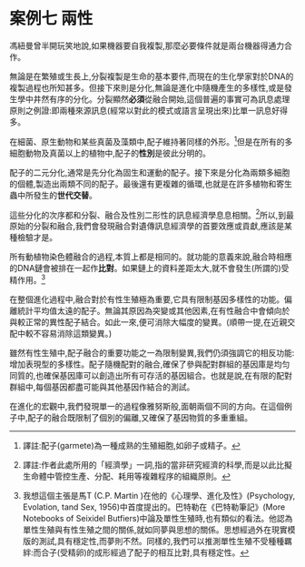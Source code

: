 # 案例七 兩性

馮紐曼曾半開玩笑地說,如果機器要自我複製,那麼必要條件就是兩台機器得通力合作。

無論是在繁殖或生長上,分裂複製是生命的基本要件,而現在的生化學家對於DNA的複製過程也所知甚多。但接下來則是分化,無論是進化中隨機產生的多樣性,或是發生學中井然有序的分化。分裂顯然**必須**從融合開始,這個普遍的事實可為訊息處理原則之例證:即兩種來源訊息(經常以對此的模式或語言呈現出來)比單一訊息好得多。

在細菌、原生動物和某些真菌及藻類中,配子維持著同樣的外形。[^4]但是在所有的多細胞動物及真菌以上的植物中,配子的**性別**是彼此分明的。

配子的二元分化,通常是先分化為固生和運動的配子。接下來是分化為兩類多細胞的個體,製造出兩類不同的配子。最後還有更複雜的循環,也就是在許多植物和寄生蟲中所發生的**世代交替**。

這些分化的次序都和分裂、融合及性別二形性的訊息經濟學息息相關。[^5]所以,到最原始的分裂和融合,我們會發現融合對遺傳訊息經濟學的首要效應或貢獻,應該是某種檢驗才是。 

所有動植物染色體融合的過程,本質上都是相同的。就功能的意義來說,融合時相應的DNA鏈會被排在一起作**比對**。如果鏈上的資料差距太大,就不會發生(所謂的)受精作用。[^6]

在整個進化過程中,融合對於有性生殖極為重要,它具有限制基因多樣性的功能。偏離統計平均值太遠的配子。無論其原因為突變或其他因素,在有性融合中會傾向於與較正常的異性配子結合。如此一來,便可消除大幅度的變異。(順帶一提,在近親交配中較不容易消除這類變異。)

雖然有性生殖中,配子融合的重要功能之一為限制變異,我們仍須強調它的相反功能:增加表現型的多樣性。配子隨機配對的融合,確保了參與配對群組的基因庫是均匀同質的,也確保基因庫可以創造出所有可存活的基因組合。也就是說,在有限的配對群組中,每個基因都盡可能與其他基因作結合的測試。

在進化的宏觀中,我們發現單一的過程像雅努斯般,面朝兩個不同的方向。在這個例子中,配子的融合既限制了個別的偏離,又確保了基因物質的多重重組。



[^4]: 譯註:配子(garmete)為一種成熟的生殖細胞,如卵子或精子。
[^5]: 譯註:作者此處所用的「經濟學」一詞,指的當非研究經濟的科學,而是以此比擬生命體中管控生產、分配、耗用等複雜程序的組織原則。
[^6]: 我想這個主張是馬T (C.P. Martin )在他的《心理學、進化及性》(Psychology, Evolation, tand Sex, 1956)中首度提出的。巴特勒在《巴特勒筆記》(More Notebooks of Seixidel Butfiers)中論及單性生殖時,也有類似的看法。他認為單性生殖與有性生殖之間的關係,就如同夢與思想的關係。思想經過外在現實模版的測試,具有穩定性,而夢則不然。同樣的,我們可以推測單性生殖不受種種羈絆:而合子(受精卵)的成形經過了配子的相互比對,具有穩定性。

